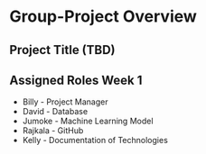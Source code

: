 # Group-Project Overview
## Project Title (TBD)

## Assigned Roles Week 1
* Billy - Project Manager
* David - Database
* Jumoke - Machine Learning Model
* Rajkala - GitHub
* Kelly - Documentation of Technologies

